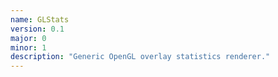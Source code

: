 ```yaml
---
name: GLStats
version: 0.1
major: 0
minor: 1
description: "Generic OpenGL overlay statistics renderer."
---
```



